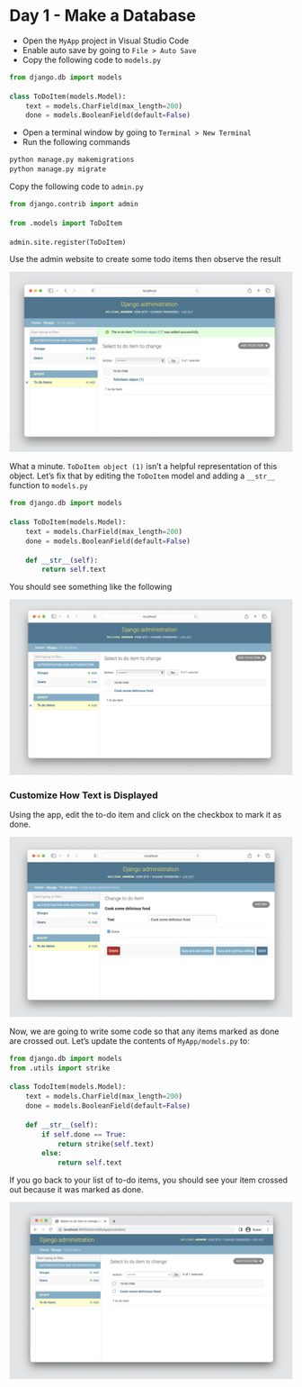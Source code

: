 # Day 1 - Make a Database

- Open the `MyApp` project in Visual Studio Code
- Enable auto save by going to `File > Auto Save`
- Copy the following code to `models.py`

```python
from django.db import models

class ToDoItem(models.Model):
    text = models.CharField(max_length=200)
    done = models.BooleanField(default=False)
```

- Open a terminal window by going to `Terminal > New Terminal`
- Run the following commands

```bash
python manage.py makemigrations
python manage.py migrate
```

Copy the following code to `admin.py`

```python
from django.contrib import admin

from .models import ToDoItem

admin.site.register(ToDoItem)
```

Use the admin website to create some todo items then observe the result

![Screenshot 2023-04-29 at 12.03.39 PM.png](png/day1/Screenshot_2023-04-29_at_12.03.39_PM.png)

What a minute.  `ToDoItem object (1)` isn’t a helpful representation of this object. Let’s fix that by editing the  `ToDoItem` model and adding a `__str__` function to `models.py`

```python
from django.db import models

class ToDoItem(models.Model):
    text = models.CharField(max_length=200)
    done = models.BooleanField(default=False)

    def __str__(self):
        return self.text
```

You should see something like the following

![Screenshot 2023-04-29 at 12.07.16 PM.png](png/day1/Screenshot_2023-04-29_at_12.07.16_PM.png)

### Customize How Text is Displayed

Using the app, edit the to-do item and click on the checkbox to mark it as done.

![Screenshot 2023-04-29 at 12.07.51 PM.png](png/day1/Screenshot_2023-04-29_at_12.07.51_PM.png)

Now, we are going to write some code so that any items marked as done are crossed out. Let’s update the contents of `MyApp/models.py` to:

```python
from django.db import models
from .utils import strike

class TodoItem(models.Model):
    text = models.CharField(max_length=200)
    done = models.BooleanField(default=False)

    def __str__(self):
        if self.done == True:
            return strike(self.text)
        else:
            return self.text
```

If you go back to your list of to-do items, you should see your item crossed out because it was marked as done.

![Screenshot 2023-04-29 at 12.15.48 PM.png](png/day1/Screenshot_2023-04-29_at_12.15.48_PM.png)
